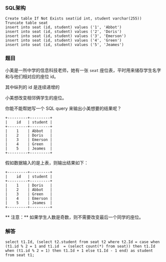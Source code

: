 ### SQL架构
```
Create table If Not Exists seat(id int, student varchar(255))
Truncate table seat
insert into seat (id, student) values ('1', 'Abbot')
insert into seat (id, student) values ('2', 'Doris')
insert into seat (id, student) values ('3', 'Emerson')
insert into seat (id, student) values ('4', 'Green')
insert into seat (id, student) values ('5', 'Jeames')
```
### 题目
小美是一所中学的信息科技老师，她有一张 `seat` 座位表，平时用来储存学生名字和与他们相对应的座位 id。

其中纵列的 id 是连续递增的

小美想改变相邻俩学生的座位。

你能不能帮她写一个 SQL query 来输出小美想要的结果呢？
```
+---------+---------+
|    id   | student |
+---------+---------+
|    1    | Abbot   |
|    2    | Doris   |
|    3    | Emerson |
|    4    | Green   |
|    5    | Jeames  |
+---------+---------+
```
假如数据输入的是上表，则输出结果如下：
```
+---------+---------+
|    id   | student |
+---------+---------+
|    1    | Doris   |
|    2    | Abbot   |
|    3    | Green   |
|    4    | Emerson |
|    5    | Jeames  |
+---------+---------+
```
** 注意：**
如果学生人数是奇数，则不需要改变最后一个同学的座位。
### 解答
```
select t1.Id, (select t2.student from seat t2 where t2.Id = case when (t1.id % 2 = 1 and t1.id  = (select count(*) from seat)) then t1.Id when (t1.id % 2 = 1) then t1.Id + 1 else t1.Id - 1 end) as student from seat t1;
```
